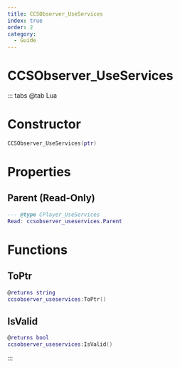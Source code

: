 ```yaml
---
title: CCSObserver_UseServices
index: true
order: 2
category:
  - Guide
---
```


# CCSObserver_UseServices

::: tabs
@tab Lua
# Constructor
```lua
CCSObserver_UseServices(ptr)
```
# Properties
## Parent (Read-Only)
```lua
--- @type CPlayer_UseServices
Read: ccsobserver_useservices.Parent
```
# Functions
## ToPtr
```lua
@returns string
ccsobserver_useservices:ToPtr()
```
## IsValid
```lua
@returns bool
ccsobserver_useservices:IsValid()
```

:::